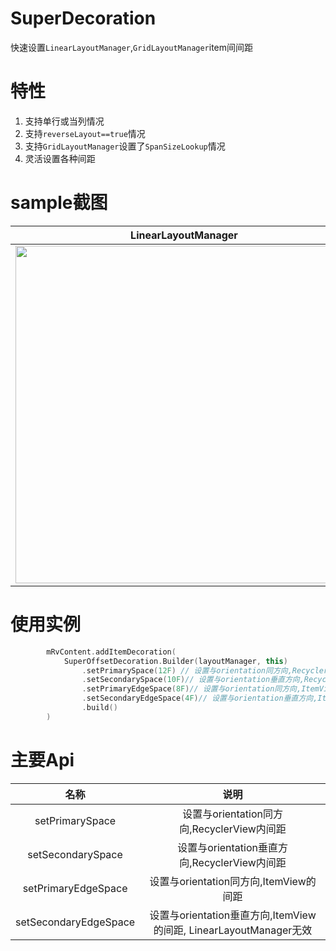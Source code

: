 # SuperDecoration

快速设置`LinearLayoutManager`,`GridLayoutManager`item间间距

# 特性
1. 支持单行或当列情况
2. 支持`reverseLayout==true`情况
3. 支持`GridLayoutManager`设置了`SpanSizeLookup`情况
4. 灵活设置各种间距


# sample截图

| LinearLayoutManager        |     normal GridLayoutManager      | GridLayoutManager with Span and reverseLayout   |
| :-------------: |:-------------:| :-------------:|
|<img src="http://blog.wecando.cc/image/20190701/FplFo6vP5gGbdJg-FRcomOFTc-Vy.png" width="540"/>|<img src="http://blog.wecando.cc/image/20190701/FoJW9iWBej5g7h-w0_c1U_pF-wmm.png" width="540"/>|<img src="http://blog.wecando.cc/image/20190701/FgMJJIIUzWEU7k4TpsezXdbeBMX8.png" width="540"/>|

# 使用实例
```kotlin
        mRvContent.addItemDecoration(
            SuperOffsetDecoration.Builder(layoutManager, this)
                .setPrimarySpace(12F) // 设置与orientation同方向,RecyclerView内间距,orientation为vertical时, 表示 paddingTop,paddingBottom
                .setSecondarySpace(10F)// 设置与orientation垂直方向,RecyclerView内间距,orientation为vertical时, 表示 paddingLeft,paddingRight
                .setPrimaryEdgeSpace(8F)// 设置与orientation同方向,ItemView的间距
                .setSecondaryEdgeSpace(4F)// 设置与orientation垂直方向,ItemView的间距, LinearLayoutManager无效
                .build()
        )

```

# 主要Api

| 名称        |     说明      | 
| :-------------: |:-------------:|
|setPrimarySpace|  设置与orientation同方向,RecyclerView内间距|
|setSecondarySpace| 设置与orientation垂直方向,RecyclerView内间距|
|setPrimaryEdgeSpace| 设置与orientation同方向,ItemView的间距|
|setSecondaryEdgeSpace| 设置与orientation垂直方向,ItemView的间距, LinearLayoutManager无效|
